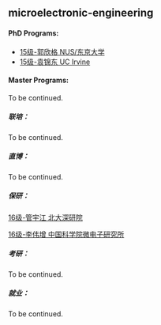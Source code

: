 ## microelectronic-engineering

#### PhD Programs:

  - [15级-郭欣格 NUS/东京大学](grad-application/electronic-and-electrical-engineering/microelectronic-engineering/[SG_JP]-15-guoxinge.md)
  - [15级-袁锦东 UC Irvine](grad-application/electronic-and-electrical-engineering/microelectronic-engineering/[US]-15-yuanjindong.md)

#### Master Programs:

To be continued.

##### 联培：

To be continued.

##### 直博：

To be continued.

##### 保研：

[16级-管宇江 北大深研院](grad-application/electronic-and-electrical-engineering/microelectronic-engineering/[CN]-16-guanyujiang.md)

[16级-李伟增 中国科学院微电子研究所](grad-application/electronic-and-electrical-engineering/microelectronic-engineering/[CN]-16-liweizeng.md)

##### 考研：

To be continued.

##### 就业：

To be continued.
